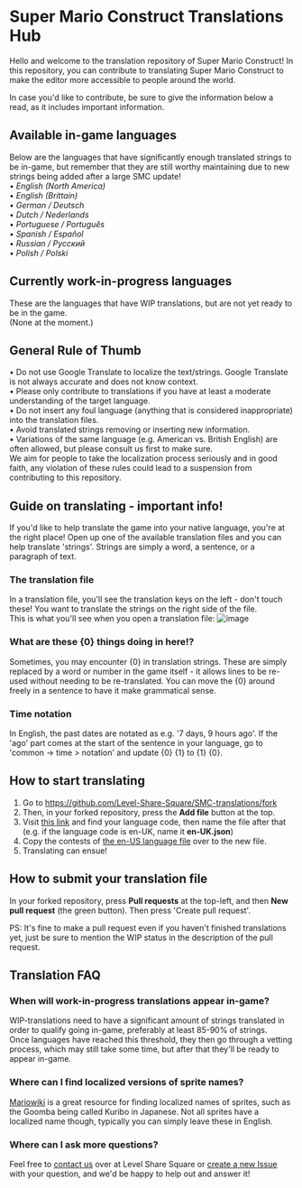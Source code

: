 # Super Mario Construct Translations Hub

Hello and welcome to the translation repository of Super Mario Construct!
In this repository, you can contribute to translating Super Mario Construct to make the editor more accessible to people around the world.

In case you'd like to contribute, be sure to give the information below a read, as it includes important information.

## Available in-game languages
Below are the languages that have significantly enough translated strings to be in-game, but remember that they are still worthy maintaining due to new strings being added after a large SMC update!  
• _English (North America)_  
• _English (Brittain)_  
• _German / Deutsch_  
• _Dutch / Nederlands_  
• _Portuguese / Português_  
• _Spanish / Español_  
• _Russian / Русский_  
• _Polish / Polski_  

## Currently work-in-progress languages
These are the languages that have WIP translations, but are not yet ready to be in the game.  
(None at the moment.)

## General Rule of Thumb
• Do not use Google Translate to localize the text/strings. Google Translate is not always accurate and does not know context.  
• Please only contribute to translations if you have at least a moderate understanding of the target language.  
• Do not insert any foul language (anything that is considered inappropriate) into the translation files.  
• Avoid translated strings removing or inserting new information.  
• Variations of the same language (e.g. American vs. British English) are often allowed, but please consult us first to make sure.  
We aim for people to take the localization process seriously and in good faith, any violation of these rules could lead to a suspension from contributing to this repository.

## Guide on translating - important info!
If you'd like to help translate the game into your native language, you're at the right place!
Open up one of the available translation files and you can help translate 'strings'. Strings are simply a word, a sentence, or a paragraph of text.
### The translation file
In a translation file, you'll see the translation keys on the left - don't touch these! You want to translate the strings on the right side of the file.  
This is what you'll see when you open a translation file:
![image](https://github.com/Level-Share-Square/SMC-translations/assets/31360023/5d2b7854-32fb-4944-b374-10b02c22ffc0)
### What are these {0} things doing in here!?
Sometimes, you may encounter {0} in translation strings. These are simply replaced by a word or number in the game itself - it allows lines to be re-used without needing to be re-translated. You can move the {0} around freely in a sentence to have it make grammatical sense.
### Time notation
In English, the past dates are notated as e.g. '7 days, 9 hours ago'. If the 'ago' part comes at the start of the sentence in your language, go to 'common -> time > notation' and update {0} {1} to {1} {0}.

## How to start translating
1. Go to https://github.com/Level-Share-Square/SMC-translations/fork
2. Then, in your forked repository, press the **Add file** button at the top.
3. Visit [this link](https://www.ibm.com/docs/en/rational-soft-arch/9.7.0?topic=overview-locales-code-pages-supported) and find your language code, then name the file after that (e.g. if the language code is en-UK, name it **en-UK.json**)
4. Copy the contests of [the en-US language file](https://github.com/Level-Share-Square/SMC-translations/blob/main/en-US.json) over to the new file.
5. Translating can ensue!

## How to submit your translation file
In your forked repository, press **Pull requests** at the top-left, and then **New pull request** (the green button). Then press 'Create pull request'.

PS: It's fine to make a pull request even if you haven't finished translations yet, just be sure to mention the WIP status in the description of the pull request.

## Translation FAQ
### When will work-in-progress translations appear in-game?
WIP-translations need to have a significant amount of strings translated in order to qualify going in-game, preferably at least 85-90% of strings.  
Once languages have reached this threshold, they then go through a vetting process, which may still take some time, but after that they'll be ready to appear in-game.
### Where can I find localized versions of sprite names?
[Mariowiki](https://mariowiki.com) is a great resource for finding localized names of sprites, such as the Goomba being called Kuribo in Japanese. Not all sprites have a localized name though, typically you can simply leave these in English.
### Where can I ask more questions?
Feel free to [contact us](https://levelsharesquare.com/contact) over at Level Share Square or [create a new Issue](https://github.com/Level-Share-Square/SMC-translations/issues) with your question, and we'd be happy to help out and answer it!

